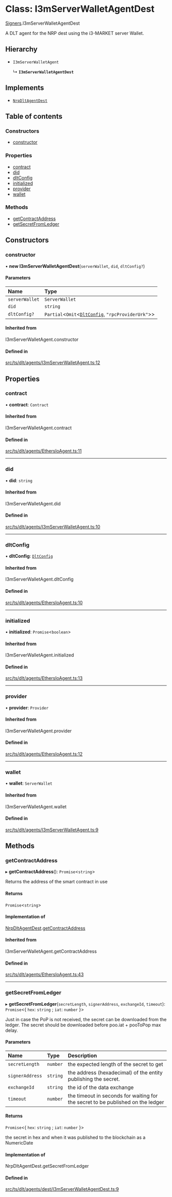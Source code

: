 # Class: I3mServerWalletAgentDest

[Signers](../modules/Signers.md).I3mServerWalletAgentDest

A DLT agent for the NRP dest using the i3-MARKET server Wallet.

## Hierarchy

- `I3mServerWalletAgent`

  ↳ **`I3mServerWalletAgentDest`**

## Implements

- [`NrpDltAgentDest`](../interfaces/Signers.NrpDltAgentDest.md)

## Table of contents

### Constructors

- [constructor](Signers.I3mServerWalletAgentDest.md#constructor)

### Properties

- [contract](Signers.I3mServerWalletAgentDest.md#contract)
- [did](Signers.I3mServerWalletAgentDest.md#did)
- [dltConfig](Signers.I3mServerWalletAgentDest.md#dltconfig)
- [initialized](Signers.I3mServerWalletAgentDest.md#initialized)
- [provider](Signers.I3mServerWalletAgentDest.md#provider)
- [wallet](Signers.I3mServerWalletAgentDest.md#wallet)

### Methods

- [getContractAddress](Signers.I3mServerWalletAgentDest.md#getcontractaddress)
- [getSecretFromLedger](Signers.I3mServerWalletAgentDest.md#getsecretfromledger)

## Constructors

### constructor

• **new I3mServerWalletAgentDest**(`serverWallet`, `did`, `dltConfig?`)

#### Parameters

| Name | Type |
| :------ | :------ |
| `serverWallet` | `ServerWallet` |
| `did` | `string` |
| `dltConfig?` | `Partial`<`Omit`<[`DltConfig`](../interfaces/DltConfig.md), ``"rpcProviderUrk"``\>\> |

#### Inherited from

I3mServerWalletAgent.constructor

#### Defined in

[src/ts/dlt/agents/I3mServerWalletAgent.ts:12](https://gitlab.com/i3-market/code/wp3/t3.2/conflict-resolution/non-repudiation-library/-/blob/d182c76/src/ts/dlt/agents/I3mServerWalletAgent.ts#L12)

## Properties

### contract

• **contract**: `Contract`

#### Inherited from

I3mServerWalletAgent.contract

#### Defined in

[src/ts/dlt/agents/EthersIoAgent.ts:11](https://gitlab.com/i3-market/code/wp3/t3.2/conflict-resolution/non-repudiation-library/-/blob/d182c76/src/ts/dlt/agents/EthersIoAgent.ts#L11)

___

### did

• **did**: `string`

#### Inherited from

I3mServerWalletAgent.did

#### Defined in

[src/ts/dlt/agents/I3mServerWalletAgent.ts:10](https://gitlab.com/i3-market/code/wp3/t3.2/conflict-resolution/non-repudiation-library/-/blob/d182c76/src/ts/dlt/agents/I3mServerWalletAgent.ts#L10)

___

### dltConfig

• **dltConfig**: [`DltConfig`](../interfaces/DltConfig.md)

#### Inherited from

I3mServerWalletAgent.dltConfig

#### Defined in

[src/ts/dlt/agents/EthersIoAgent.ts:10](https://gitlab.com/i3-market/code/wp3/t3.2/conflict-resolution/non-repudiation-library/-/blob/d182c76/src/ts/dlt/agents/EthersIoAgent.ts#L10)

___

### initialized

• **initialized**: `Promise`<`boolean`\>

#### Inherited from

I3mServerWalletAgent.initialized

#### Defined in

[src/ts/dlt/agents/EthersIoAgent.ts:13](https://gitlab.com/i3-market/code/wp3/t3.2/conflict-resolution/non-repudiation-library/-/blob/d182c76/src/ts/dlt/agents/EthersIoAgent.ts#L13)

___

### provider

• **provider**: `Provider`

#### Inherited from

I3mServerWalletAgent.provider

#### Defined in

[src/ts/dlt/agents/EthersIoAgent.ts:12](https://gitlab.com/i3-market/code/wp3/t3.2/conflict-resolution/non-repudiation-library/-/blob/d182c76/src/ts/dlt/agents/EthersIoAgent.ts#L12)

___

### wallet

• **wallet**: `ServerWallet`

#### Inherited from

I3mServerWalletAgent.wallet

#### Defined in

[src/ts/dlt/agents/I3mServerWalletAgent.ts:9](https://gitlab.com/i3-market/code/wp3/t3.2/conflict-resolution/non-repudiation-library/-/blob/d182c76/src/ts/dlt/agents/I3mServerWalletAgent.ts#L9)

## Methods

### getContractAddress

▸ **getContractAddress**(): `Promise`<`string`\>

Returns the address of the smart contract in use

#### Returns

`Promise`<`string`\>

#### Implementation of

[NrpDltAgentDest](../interfaces/Signers.NrpDltAgentDest.md).[getContractAddress](../interfaces/Signers.NrpDltAgentDest.md#getcontractaddress)

#### Inherited from

I3mServerWalletAgent.getContractAddress

#### Defined in

[src/ts/dlt/agents/EthersIoAgent.ts:43](https://gitlab.com/i3-market/code/wp3/t3.2/conflict-resolution/non-repudiation-library/-/blob/d182c76/src/ts/dlt/agents/EthersIoAgent.ts#L43)

___

### getSecretFromLedger

▸ **getSecretFromLedger**(`secretLength`, `signerAddress`, `exchangeId`, `timeout`): `Promise`<{ `hex`: `string` ; `iat`: `number`  }\>

Just in case the PoP is not received, the secret can be downloaded from the ledger.
The secret should be downloaded before poo.iat + pooToPop max delay.

#### Parameters

| Name | Type | Description |
| :------ | :------ | :------ |
| `secretLength` | `number` | the expected length of the secret to get |
| `signerAddress` | `string` | the address (hexadecimal) of the entity publishing the secret. |
| `exchangeId` | `string` | the id of the data exchange |
| `timeout` | `number` | the timeout in seconds for waiting for the secret to be published on the ledger |

#### Returns

`Promise`<{ `hex`: `string` ; `iat`: `number`  }\>

the secret in hex and when it was published to the blockchain as a NumericDate

#### Implementation of

NrpDltAgentDest.getSecretFromLedger

#### Defined in

[src/ts/dlt/agents/dest/I3mServerWalletAgentDest.ts:9](https://gitlab.com/i3-market/code/wp3/t3.2/conflict-resolution/non-repudiation-library/-/blob/d182c76/src/ts/dlt/agents/dest/I3mServerWalletAgentDest.ts#L9)
